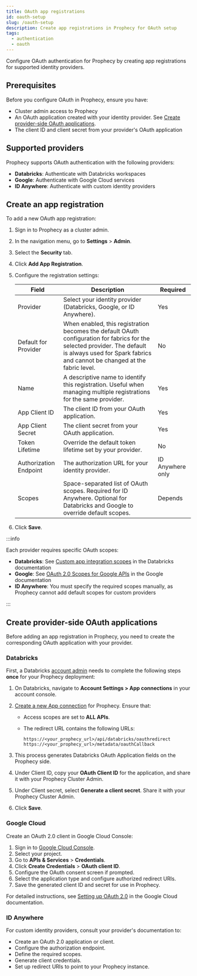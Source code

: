 ```yaml
---
title: OAuth app registrations
id: oauth-setup
slug: /oauth-setup
description: Create app registrations in Prophecy for OAuth setup
tags:
  - authentication
  - oauth
---
```


Configure OAuth authentication for Prophecy by creating app registrations for supported identity providers.

## Prerequisites

Before you configure OAuth in Prophecy, ensure you have:

- Cluster admin access to Prophecy
- An OAuth application created with your identity provider. See [Create provider-side OAuth applications](#create-provider-side-oauth-applications).
- The client ID and client secret from your provider's OAuth application

## Supported providers

Prophecy supports OAuth authentication with the following providers:

- **Databricks**: Authenticate with Databricks workspaces
- **Google**: Authenticate with Google Cloud services
- **ID Anywhere**: Authenticate with custom identity providers

## Create an app registration

To add a new OAuth app registration:

1. Sign in to Prophecy as a cluster admin.

2. In the navigation menu, go to **Settings** > **Admin**.

3. Select the **Security** tab.

4. Click **Add App Registration**.

5. Configure the registration settings:

   | Field                  | Description                                                                                                                                                                                            | Required         |
   | ---------------------- | ------------------------------------------------------------------------------------------------------------------------------------------------------------------------------------------------------ | ---------------- |
   | Provider               | Select your identity provider (Databricks, Google, or ID Anywhere).                                                                                                                                    | Yes              |
   | Default for Provider   | When enabled, this registration becomes the default OAuth configuration for fabrics for the selected provider. The default is always used for Spark fabrics and cannot be changed at the fabric level. | No               |
   | Name                   | A descriptive name to identify this registration. Useful when managing multiple registrations for the same provider.                                                                                   | Yes              |
   | App Client ID          | The client ID from your OAuth application.                                                                                                                                                             | Yes              |
   | App Client Secret      | The client secret from your OAuth application.                                                                                                                                                         | Yes              |
   | Token Lifetime         | Override the default token lifetime set by your provider.                                                                                                                                              | No               |
   | Authorization Endpoint | The authorization URL for your identity provider.                                                                                                                                                      | ID Anywhere only |
   | Scopes                 | Space-separated list of OAuth scopes. Required for ID Anywhere. Optional for Databricks and Google to override default scopes.                                                                         | Depends          |

6. Click **Save**.

:::info

Each provider requires specific OAuth scopes:

- **Databricks**: See [Custom app integration scopes](https://docs.databricks.com/api/account/customappintegration/create) in the Databricks documentation
- **Google**: See [OAuth 2.0 Scopes for Google APIs](https://developers.google.com/identity/protocols/oauth2/scopes) in the Google documentation
- **ID Anywhere**: You must specify the required scopes manually, as Prophecy cannot add default scopes for custom providers

:::

## Create provider-side OAuth applications

Before adding an app registration in Prophecy, you need to create the corresponding OAuth application with your provider.

### Databricks

First, a Databricks [account admin](https://docs.databricks.com/en/admin/index.html#what-are-account-admins) needs to complete the following steps **once** for your Prophecy deployment:

1. On Databricks, navigate to **Account Settings > App connections** in your account console.
1. [Create a new App connection](https://docs.databricks.com/en/integrations/enable-disable-oauth.html#enable-custom-oauth-applications-using-the-databricks-ui) for Prophecy. Ensure that:

   - Access scopes are set to **ALL APIs**.
   - The redirect URL contains the following URLs:

     ```
     https://<your_prophecy_url>/api/databricks/oauthredirect
     https://<your_prophecy_url>/metadata/oauthCallback
     ```

1. This process generates Databricks OAuth Application fields on the Prophecy side.
1. Under Client ID, copy your **OAuth Client ID** for the application, and share it with your Prophecy Cluster Admin.
1. Under Client secret, select **Generate a client secret**. Share it with your Prophecy Cluster Admin.
1. Click **Save**.

### Google Cloud

Create an OAuth 2.0 client in Google Cloud Console:

1. Sign in to [Google Cloud Console](https://console.cloud.google.com).
2. Select your project.
3. Go to **APIs & Services** > **Credentials**.
4. Click **Create Credentials** > **OAuth client ID**.
5. Configure the OAuth consent screen if prompted.
6. Select the application type and configure authorized redirect URIs.
7. Save the generated client ID and secret for use in Prophecy.

For detailed instructions, see [Setting up OAuth 2.0](https://support.google.com/cloud/answer/6158849) in the Google Cloud documentation.

### ID Anywhere

For custom identity providers, consult your provider's documentation to:

- Create an OAuth 2.0 application or client.
- Configure the authorization endpoint.
- Define the required scopes.
- Generate client credentials.
- Set up redirect URIs to point to your Prophecy instance.
